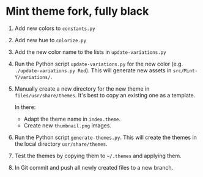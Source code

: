 Mint theme fork, fully black
=====================

1. Add new colors to `constants.py`
2. Add new hue to `colorize.py`
3. Add the new color name to the lists in `update-variations.py`
4. Run the Python script `update-variations.py` for the new color (e.g. `./update-variations.py Red`). 
This will generate new assets in `src/Mint-Y/variations/`.
5. Manually create a new directory for the new theme in `files/usr/share/themes`. It's best to copy an existing one as a template.
    
    In there:
    - Adapt the theme name in `index.theme`.
    - Create new `thumbnail.png` images.
6. Run the Python script `generate-themes.py`. This will create the themes in the local directory `usr/share/themes`.
7. Test the themes by copying them to `~/.themes` and applying them.
8. In Git commit and push all newly created files to a new branch.
